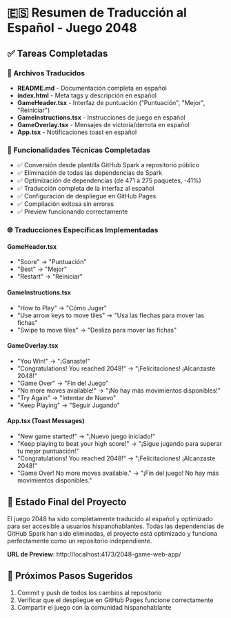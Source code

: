 # 🇪🇸 Resumen de Traducción al Español - Juego 2048

## ✅ Tareas Completadas

### 📂 Archivos Traducidos
- **README.md** - Documentación completa en español
- **index.html** - Meta tags y descripción en español  
- **GameHeader.tsx** - Interfaz de puntuación ("Puntuación", "Mejor", "Reiniciar")
- **GameInstructions.tsx** - Instrucciones de juego en español
- **GameOverlay.tsx** - Mensajes de victoria/derrota en español
- **App.tsx** - Notificaciones toast en español

### 🔧 Funcionalidades Técnicas Completadas
- ✅ Conversión desde plantilla GitHub Spark a repositorio público
- ✅ Eliminación de todas las dependencias de Spark
- ✅ Optimización de dependencias (de 471 a 275 paquetes, -41%)
- ✅ Traducción completa de la interfaz al español
- ✅ Configuración de despliegue en GitHub Pages
- ✅ Compilación exitosa sin errores
- ✅ Preview funcionando correctamente

### 🌐 Traducciones Específicas Implementadas

#### GameHeader.tsx
- "Score" → "Puntuación"
- "Best" → "Mejor"  
- "Restart" → "Reiniciar"

#### GameInstructions.tsx
- "How to Play" → "Cómo Jugar"
- "Use arrow keys to move tiles" → "Usa las flechas para mover las fichas"
- "Swipe to move tiles" → "Desliza para mover las fichas"

#### GameOverlay.tsx
- "You Win!" → "¡Ganaste!"
- "Congratulations! You reached 2048!" → "¡Felicitaciones! ¡Alcanzaste 2048!"
- "Game Over" → "Fin del Juego"
- "No more moves available!" → "¡No hay más movimientos disponibles!"
- "Try Again" → "Intentar de Nuevo"
- "Keep Playing" → "Seguir Jugando"

#### App.tsx (Toast Messages)
- "New game started!" → "¡Nuevo juego iniciado!"
- "Keep playing to beat your high score!" → "¡Sigue jugando para superar tu mejor puntuación!"
- "Congratulations! You reached 2048!" → "¡Felicitaciones! ¡Alcanzaste 2048!"
- "Game Over! No more moves available." → "¡Fin del juego! No hay más movimientos disponibles."

## 🎯 Estado Final del Proyecto

El juego 2048 ha sido completamente traducido al español y optimizado para ser accesible a usuarios hispanohablantes. Todas las dependencias de GitHub Spark han sido eliminadas, el proyecto está optimizado y funciona perfectamente como un repositorio independiente.

**URL de Preview**: http://localhost:4173/2048-game-web-app/

## 🚀 Próximos Pasos Sugeridos

1. Commit y push de todos los cambios al repositorio
2. Verificar que el despliegue en GitHub Pages funcione correctamente
3. Compartir el juego con la comunidad hispanohablante
